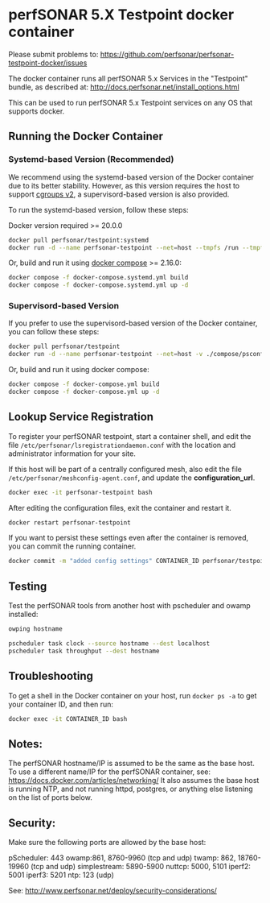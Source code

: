 # perfSONAR 5.X Testpoint docker container

Please submit problems to:
  https://github.com/perfsonar/perfsonar-testpoint-docker/issues

The docker container runs all perfSONAR 5.x Services in the "Testpoint" bundle, as described at:
http://docs.perfsonar.net/install_options.html

This can be used to run perfSONAR 5.x Testpoint services on any OS that supports docker.

## Running the Docker Container

### Systemd-based Version (Recommended)

We recommend using the systemd-based version of the Docker container due to its better stability. However, as this version requires the host to support [cgroups v2](https://docs.kernel.org/admin-guide/cgroup-v2.html), a supervisord-based version is also provided.

To run the systemd-based version, follow these steps:

Docker version required >= 20.0.0
```bash
docker pull perfsonar/testpoint:systemd  
docker run -d --name perfsonar-testpoint --net=host --tmpfs /run --tmpfs /tmp -v /sys/fs/cgroup:/sys/fs/cgroup:rw -v ./compose/psconfig:/etc/perfsonar/psconfig --cgroupns host perfsonar/testpoint:systemd
```

Or, build and run it using [docker compose](https://docs.docker.com/compose/) >= 2.16.0:
```bash
docker compose -f docker-compose.systemd.yml build 
docker compose -f docker-compose.systemd.yml up -d
```

### Supervisord-based Version

If you prefer to use the supervisord-based version of the Docker container, you can follow these steps:

```bash
docker pull perfsonar/testpoint
docker run -d --name perfsonar-testpoint --net=host -v ./compose/psconfig:/etc/perfsonar/psconfig perfsonar/testpoint
```

Or, build and run it using docker compose:
```bash
docker compose -f docker-compose.yml build
docker compose -f docker-compose.yml up -d
```

## Lookup Service Registration

To register your perfSONAR testpoint, start a container shell, and edit the file
`/etc/perfsonar/lsregistrationdaemon.conf` with the location and administrator information for your site.

If this host will be part of a centrally configured mesh, also edit the file 
`/etc/perfsonar/meshconfig-agent.conf`, and update the **configuration_url**.

```bash
docker exec -it perfsonar-testpoint bash
```

After editing the configuration files, exit the container and restart it.
```bash
docker restart perfsonar-testpoint
```

If you want to persist these settings even after the container is removed, you can commit the running container.
```bash
docker commit -m "added config settings" CONTAINER_ID perfsonar/testpoint
```

## Testing

Test the perfSONAR tools from another host with pscheduler and owamp installed:
```bash
owping hostname

pscheduler task clock --source hostname --dest localhost
pscheduler task throughput --dest hostname
```

## Troubleshooting

To get a shell in the Docker container on your host, run `docker ps -a` to get your container ID, 
and then run:
```bash
docker exec -it CONTAINER_ID bash
```

## Notes:
The perfSONAR hostname/IP is assumed to be the same as the base host. To use a different
name/IP for the perfSONAR container, see: https://docs.docker.com/articles/networking/
It also assumes the base host is running NTP, and not running httpd, postgres, or anything else 
listening on the list of ports below.

## Security:
Make sure the following ports are allowed by the base host:

pScheduler: 443
owamp:861, 8760-9960 (tcp and udp)
twamp: 862, 18760-19960 (tcp and udp)
simplestream: 5890-5900
nuttcp: 5000, 5101
iperf2: 5001
iperf3: 5201
ntp: 123 (udp)

See: http://www.perfsonar.net/deploy/security-considerations/


